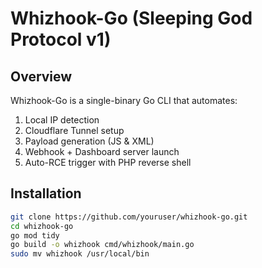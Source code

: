 # Whizhook-Go (Sleeping God Protocol v1)

## Overview
Whizhook-Go is a single-binary Go CLI that automates:
1. Local IP detection
2. Cloudflare Tunnel setup
3. Payload generation (JS & XML)
4. Webhook + Dashboard server launch
5. Auto-RCE trigger with PHP reverse shell

## Installation
```bash
git clone https://github.com/youruser/whizhook-go.git
cd whizhook-go
go mod tidy
go build -o whizhook cmd/whizhook/main.go
sudo mv whizhook /usr/local/bin
